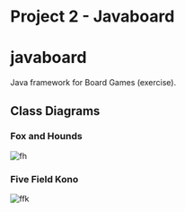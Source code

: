 # Project 2 - Javaboard
# javaboard
Java framework for Board Games (exercise).

## Class Diagrams
### Fox and Hounds

![fh](classfoxhounds.jpg)

### Five Field Kono

![ffk](classffk.jpg)